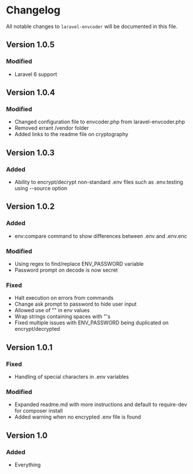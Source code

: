 # Changelog

All notable changes to `laravel-envcoder` will be documented in this file.

## Version 1.0.5

### Modified
- Laravel 6 support

## Version 1.0.4

### Modified
- Changed configuration file to envcoder.php from laravel-envcoder.php
- Removed errant /vendor folder
- Added links to the readme file on cryptography

## Version 1.0.3

### Added
- Ability to encrypt/decrypt non-standard .env files such as .env.testing using --source option

## Version 1.0.2

### Added
- env:compare command to show differences between .env and .env.enc

### Modified
- Using regex to find/replace ENV_PASSWORD variable
- Password prompt on decode is now secret

### Fixed
- Halt execution on errors from commands
- Change ask prompt to password to hide user input
- Allowed use of "" in env values
- Wrap strings containing spaces with "'s
- Fixed multiple issues with ENV_PASSWORD being duplicated on encrypt/decrypted

## Version 1.0.1

### Fixed
- Handling of special characters in .env variables

### Modified
- Expanded readme.md with more instructions and default to require-dev for composer install
- Added warning when  no encrypted .env file is found

## Version 1.0

### Added
- Everything
